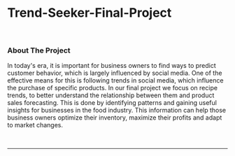 # Trend-Seeker-Final-Project

<br />

### About The Project 

In today's era, it is important for business owners to find ways to predict customer behavior,
which is largely influenced by social media. One of the effective means for this is following trends in social media, which influence the purchase of specific products.
In our final project we focus on recipe trends, to better understand the relationship between them and product sales forecasting. This is done by identifying patterns and gaining useful insights for businesses in the food industry. This information can help those business owners optimize their inventory, maximize their profits and adapt to market changes.


<br />

---
